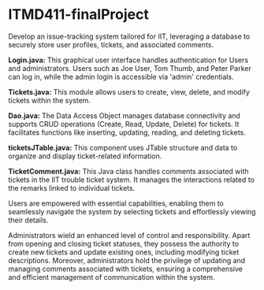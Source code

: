# ITMD411-finalProject


Develop an issue-tracking system tailored for IIT, leveraging a database to securely store user profiles, tickets, and associated comments.

**Login.java:** This graphical user interface handles authentication for Users and administrators. Users such as Joe User, Tom Thumb, and Peter Parker can log in, while the admin login is accessible via 'admin' credentials.

**Tickets.java:** This module allows users to create, view, delete, and modify tickets within the system.

**Dao.java:** The Data Access Object manages database connectivity and supports CRUD operations (Create, Read, Update, Delete) for tickets. It facilitates functions like inserting, updating, reading, and deleting tickets.

**ticketsJTable.java:** This component uses JTable structure and data to organize and display ticket-related information.

**TicketComment.java:** This Java class handles comments associated with tickets in the IIT trouble ticket system. It manages the interactions related to the remarks linked to individual tickets.

Users are empowered with essential capabilities, enabling them to seamlessly navigate the system by selecting tickets and effortlessly viewing their details.

Administrators wield an enhanced level of control and responsibility. Apart from opening and closing ticket statuses, they possess the authority to create new tickets and update existing ones, including modifying ticket descriptions. Moreover, administrators hold the privilege of updating and managing comments associated with tickets, ensuring a comprehensive and efficient management of communication within the system.
